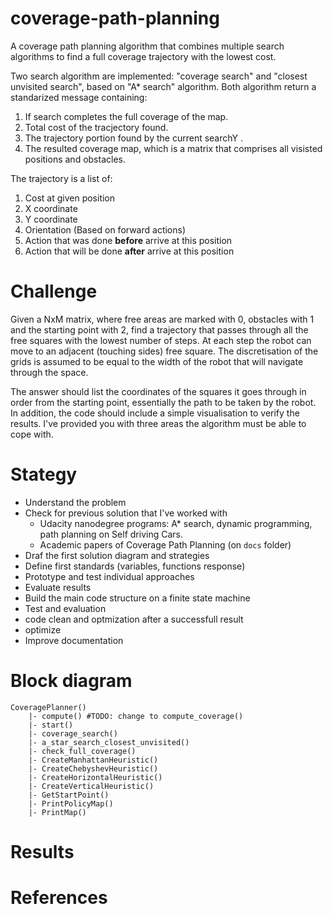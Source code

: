 # coverage-path-planning

A coverage path planning algorithm that combines multiple search algorithms to find a full coverage trajectory with the lowest cost.

Two search algorithm are implemented: "coverage search" and "closest unvisited search", based on "A* search" algorithm. Both algorithm return a standarized message containing:
1. If search completes the full coverage of the map.
2. Total cost of the tracjectory found.
3. The trajectory portion found by the current searchY .
4. The resulted coverage map, which is a matrix that comprises all visisted positions and obstacles.

The trajectory is a list of:

1. Cost at given position
2. X coordinate
3. Y coordinate
4. Orientation (Based on forward actions)
5. Action that was done **before** arrive at this position
6. Action that will be done **after** arrive at this position 

# Challenge

Given a NxM matrix, where free areas are marked with 0, obstacles with 1 and the starting point with 2, find a trajectory that passes through all the free squares with the lowest number of steps. At each step the robot can move to an adjacent (touching sides) free square. The discretisation of the grids is assumed to be equal to the width of the robot that will navigate through the space.

The answer should list the coordinates of the squares it goes through in order from the starting point, essentially the path to be taken by the robot. In addition, the code should include a simple visualisation to verify the results. I've provided you with three areas the algorithm must be able to cope with.

# Stategy

- Understand the problem
- Check for previous solution that I've worked with
    - Udacity nanodegree programs: A* search, dynamic programming, path planning on Self driving Cars.
    - Academic papers of Coverage Path Planning (on `docs` folder)
- Draf the first solution diagram and strategies
- Define first standards (variables, functions response)
- Prototype and test individual approaches
- Evaluate results
- Build the main code structure on a finite state machine
- Test and evaluation
- code clean and optmization after a successfull result
- optimize
- Improve documentation

# Block diagram

```
CoveragePlanner()
    |- compute() #TODO: change to compute_coverage()
    |- start()
    |- coverage_search()
    |- a_star_search_closest_unvisited()
    |- check_full_coverage()
    |- CreateManhattanHeuristic()
    |- CreateChebyshevHeuristic()
    |- CreateHorizontalHeuristic()
    |- CreateVerticalHeuristic()
    |- GetStartPoint()
    |- PrintPolicyMap()
    |- PrintMap()
```

# Results

# References